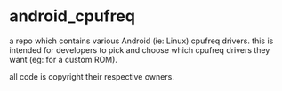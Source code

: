 # android_cpufreq
a repo which contains various Android (ie: Linux) cpufreq drivers. this is intended for developers to pick and choose which cpufreq drivers they want (eg: for a custom ROM).

all code is copyright their respective owners.
